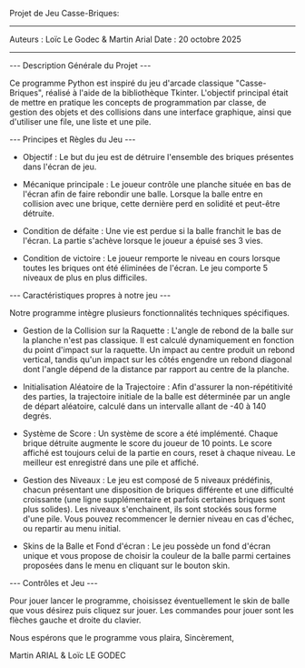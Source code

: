 
Projet de Jeu Casse-Briques:
____________________________

Auteurs : Loïc Le Godec & Martin Arial
Date : 20 octobre 2025
____________________________

--- Description Générale du Projet ---

Ce programme Python est inspiré du jeu d'arcade classique "Casse-Briques", réalisé à l'aide de la bibliothèque Tkinter. L'objectif principal était de mettre en pratique les concepts de programmation par classe, de gestion des objets et des collisions dans une interface graphique, ainsi que d'utiliser une file, une liste et une pile.


--- Principes et Règles du Jeu ---

- Objectif : Le but du jeu est de détruire l'ensemble des briques présentes dans l'écran de jeu.

- Mécanique principale : Le joueur contrôle une planche située en bas de l'écran afin de faire rebondir une balle. Lorsque la balle entre en collision avec une brique, cette dernière perd en solidité et peut-être  détruite.

- Condition de défaite : Une vie est perdue si la balle franchit le bas de l'écran. La partie s'achève lorsque le joueur a épuisé ses 3 vies.

- Condition de victoire : Le joueur remporte le niveau en cours lorsque toutes les briques ont été éliminées de l'écran. Le jeu comporte 5 niveaux de plus en plus difficiles.


--- Caractéristiques propres à notre jeu ---

Notre programme intègre plusieurs fonctionnalités techniques spécifiques.

- Gestion de la Collision sur la Raquette :
  L'angle de rebond de la balle sur la planche n'est pas classique. Il est calculé dynamiquement en fonction du point d'impact sur la raquette. Un impact au centre produit un rebond vertical, tandis qu'un impact sur les côtés engendre un rebond diagonal dont l'angle dépend de la distance par rapport au centre de la planche.

- Initialisation Aléatoire de la Trajectoire :
  Afin d'assurer la non-répétitivité des parties, la trajectoire initiale de la balle est déterminée par un angle de départ aléatoire, calculé dans un intervalle allant de -40 à 140 degrés.

- Système de Score :
  Un système de score a été implémenté. Chaque brique détruite augmente le score du joueur de 10 points. Le score affiché est toujours celui de la partie en cours, reset à chaque niveau. Le meilleur est enregistré dans une pile et affiché.

- Gestion des Niveaux :
  Le jeu est composé de 5 niveaux prédéfinis, chacun présentant une disposition de briques différente et une difficulté croissante (une ligne supplémentaire et parfois certaines briques sont plus solides).
Les niveaux s'enchainent, ils sont stockés sous forme d'une pile.
Vous pouvez recommencer le dernier niveau en cas d'échec, ou repartir au menu initial.

- Skins de la Balle et Fond d'écran :
  Le jeu possède un fond d'écran unique et vous propose de choisir la couleur de la balle parmi certaines proposées dans le menu en cliquant sur le bouton skin.



--- Contrôles et Jeu ---

Pour jouer lancer le programme, choisissez éventuellement le skin de balle que vous désirez puis cliquez sur jouer.
Les commandes pour jouer sont les flèches gauche et droite du clavier.


Nous espérons que le programme vous plaira,
Sincèrement,

Martin ARIAL & Loïc LE GODEC


